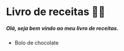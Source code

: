 # Livro de receitas :woman_cook:

##### Olá, seja bem vindo ao meu livro de receitas. 

* Bolo de chocolate

